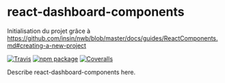 # react-dashboard-components

Initialisation du projet grâce à https://github.com/insin/nwb/blob/master/docs/guides/ReactComponents.md#creating-a-new-project


[![Travis][build-badge]][build]
[![npm package][npm-badge]][npm]
[![Coveralls][coveralls-badge]][coveralls]

Describe react-dashboard-components here.

[build-badge]: https://img.shields.io/travis/user/repo/master.png?style=flat-square
[build]: https://travis-ci.org/user/repo

[npm-badge]: https://img.shields.io/npm/v/npm-package.png?style=flat-square
[npm]: https://www.npmjs.org/package/npm-package

[coveralls-badge]: https://img.shields.io/coveralls/user/repo/master.png?style=flat-square
[coveralls]: https://coveralls.io/github/user/repo
